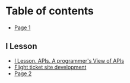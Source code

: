 # Table of contents

* [Page 1](README.md)

## I Lesson

* [I Lesson. APIs. A programmer's View of APIs](<README (1).md>)
* [Flight ticket site development](i-lesson/flight-ticket-site-development.md)
* [Page 2](i-lesson/page-2.md)
